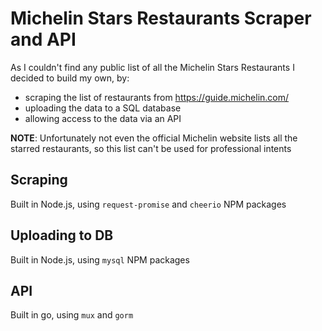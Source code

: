# Michelin Stars Restaurants Scraper and API

As I couldn't find any public list of all the Michelin Stars Restaurants I decided to build my own, by:
- scraping the list of restaurants from https://guide.michelin.com/
- uploading the data to a SQL database
- allowing access to the data via an API

**NOTE**: Unfortunately not even the official Michelin website lists all the starred restaurants, so this list can't be used for professional intents

## Scraping

Built in Node.js, using `request-promise` and `cheerio` NPM packages

## Uploading to DB

Built in Node.js, using `mysql` NPM packages

## API

Built in go, using `mux` and `gorm`
